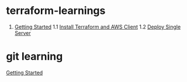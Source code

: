 # terraform-learnings

1. [Getting Started](https://github.com/WelshieGD/terraform-learnings/blob/main/journal/gettingstarted.md)
1.1 [Install Terraform and AWS Client](https://github.com/WelshieGD/terraform-learnings/blob/main/journal/gettingstarted.md)
1.2 [Deploy Single Server](https://github.com/WelshieGD/terraform-learnings/tree/main/gettingstarted/deploy_aws_singleserver)

# git learning

[Getting Started](https://github.com/WelshieGD/terraform-learnings/blob/main/gitgettingstarted/authentication.md)

